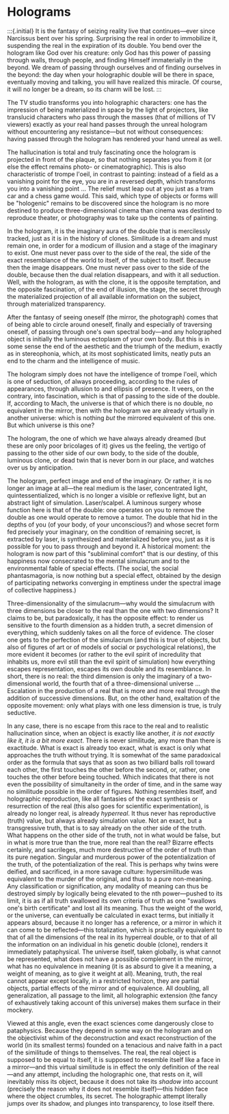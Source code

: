 # Holograms #

:::{.initial}
It is the fantasy of seizing reality live that continues—ever
since Narcissus bent over his spring. Surprising the real in
order to immobilize it, suspending the real in the expiration of
its double. You bend over the hologram like God over his
creature: only God has this power of passing through walls,
through people, and finding Himself immaterially in the beyond.
We dream of passing through ourselves and of finding ourselves in
the beyond: the day when your holographic double will be there in
space, eventually moving and talking, you will have realized this
miracle. Of course, it will no longer be a dream, so its charm
will be lost.
:::

The TV studio transforms you into holographic characters: one has
the impression of being materialized in space by the light of
projectors, like translucid characters who pass through the
masses (that of millions of TV viewers) exactly as your real hand
passes through the unreal hologram without encountering any
resistance—but not without consequences: having passed through
the hologram has rendered your hand unreal as well.

The hallucination is total and truly fascinating once the
hologram is projected in front of the plaque, so that nothing
separates you from it (or else the effect remains photo- or
cinematographic). This is also characteristic of trompe l'oeil,
in contrast to painting: instead of a field as a vanishing point
for the eye, you are in a reversed depth, which transforms you
into a vanishing point … The relief must leap out at you just as
a tram car and a chess game would. This said, which type of
objects or forms will be "hologenic" remains to be discovered
since the hologram is no more destined to produce
three-dimensional cinema than cinema was destined to reproduce
theater, or photography was to take up the contents of painting.

In the hologram, it is the imaginary aura of the double that is
mercilessly tracked, just as it is in the history of clones.
Similitude is a dream and must remain one, in order for a modicum
of illusion and a stage of the imaginary to exist. One must never
pass over to the side of the real, the side of the exact
resemblance of the world to itself, of the subject to itself.
Because then the image disappears. One must never pass over to
the side of the double, because then the dual relation
disappears, and with it all seduction. Well, with the hologram,
as with the clone, it is the opposite temptation, and the
opposite fascination, of the end of illusion, the stage, the
secret through the materialized projection of all available
information on the subject, through materialized transparency.

After the fantasy of seeing oneself (the mirror, the photograph)
comes that of being able to circle around oneself, finally and
especially of traversing oneself, of passing through one's own
spectral body—and any holographed object is initially the
luminous ectoplasm of your own body. But this is in some sense
the end of the aesthetic and the triumph of the medium, exactly
as in stereophonia, which, at its most sophisticated limits,
neatly puts an end to the charm and the intelligence of music.

The hologram simply does not have the intelligence of trompe
l'oeil, which is one of seduction, of always proceeding,
according to the rules of appearances, through allusion to and
ellipsis of presence. It veers, on the contrary, into
fascination, which is that of passing to the side of the double.
If, according to Mach, the universe is that of which there is no
double, no equivalent in the mirror, then with the hologram we
are already virtually in another universe: which is nothing *but*
the mirrored equivalent of this one. But which universe is this
one?

The hologram, the one of which we have always already dreamed
(but these are only poor bricolages of it) gives us the feeling,
the vertigo of passing to the other side of our own body, to the
side of the double, luminous clone, or dead twin that is never
born in our place, and watches over us by anticipation.

The hologram, perfect image and end of the imaginary. Or rather,
it is no longer an image at all—the real medium is the laser,
concentrated light, quintessentialized, which is no longer a
visible or reflexive light, but an abstract light of simulation.
Laser/scalpel. A luminous surgery whose function here is that of
the double: one operates on you to remove the double as one would
operate to remove a tumor. The double that hid in the depths of
you (of your body, of your unconscious?) and whose secret form
fed precisely your imaginary, on the condition of remaining
secret, is extracted by laser, is synthesized and materialized
before you, just as it is possible for you to pass through and
beyond it. A historical moment: the hologram is now part of this
"subliminal comfort" that is our destiny, of this happiness now
consecrated to the mental simulacrum and to the environmental
fable of special effects. (The social, the social phantasmagoria,
is now nothing but a special effect, obtained by the design of
participating networks converging in emptiness under the spectral
image of collective happiness.)

Three-dimensionality of the simulacrum—why would the simulacrum
with three dimensions be closer to the real than the one with two
dimensions? It claims to be, but paradoxically, it has the
opposite effect: to render us sensitive to the fourth dimension
as a hidden truth, a secret dimension of everything, which
suddenly takes on all the force of evidence. The closer one gets
to the perfection of the simulacrum (and this is true of objects,
but also of figures of art or of models of social or
psychological relations), the more evident it becomes (or rather
to the evil spirit of incredulity that inhabits us, more evil
still than the evil spirit of simulation) how everything escapes
representation, escapes its own double and its resemblance. In
short, there is no real: the third dimension is only the
imaginary of a two-dimensional world, the fourth that of a
three-dimensional universe … Escalation in the production of a
real that is more and more real through the addition of
successive dimensions. But, on the other hand, exaltation of the
opposite movement: only what plays with one less dimension is
true, is truly seductive.

In any case, there is no escape from this race to the real and to
realistic hallucination since, when an object is exactly like
another, *it is not exactly like it, it is a bit more exact*.
There is never similitude, any more than there is exactitude.
What is exact is already too exact, what is exact is only what
approaches the truth without trying. It is somewhat of the same
paradoxical order as the formula that says that as soon as two
billiard balls roll toward each other, the first touches the
other before the second, or, rather, one touches the other before
being touched. Which indicates that there is not even the
possibility of simultaneity in the order of time, and in the same
way no similitude possible in the order of figures. Nothing
resembles itself, and holographic reproduction, like all
fantasies of the exact synthesis or resurrection of the real
(this also goes for scientific experimentation), is already no
longer real, is already *hyperreal*. It thus never has
reproductive (truth) value, but always already simulation value.
Not an exact, but a transgressive truth, that is to say already
on the other side of the truth. What happens on the other side of
the truth, not in what would be false, but in what is more true
than the true, more real than the real? Bizarre effects
certainly, and sacrileges, much more destructive of the order of
truth than its pure negation. Singular and murderous power of the
potentialization of the truth, of the potentialization of the
real. This is perhaps why twins were deified, and sacrificed, in
a more savage culture: hypersimilitude was equivalent to the
murder of the original, and thus to a pure non-meaning. Any
classification or signification, any modality of meaning can thus
be destroyed simply by logically being elevated to the nth
power—pushed to its limit, it is as if all truth swallowed its
own criteria of truth as one "swallows one's birth certificate"
and lost all its meaning. Thus the weight of the world, or the
universe, can eventually be calculated in exact terms, but
initially it appears absurd, because it no longer has a
reference, or a mirror in which it can come to be reflected—this
totalization, which is practically equivalent to that of all the
dimensions of the real in its hyperreal double, or to that of all
the information on an individual in his genetic double (clone),
renders it immediately pataphysical. The universe itself, taken
globally, is what cannot be represented, what does not have a
possible complement in the mirror, what has no equivalence in
meaning (it is as absurd to give it a meaning, a weight of
meaning, as to give it weight at all). Meaning, truth, the real
cannot appear except locally, in a restricted horizon, they are
partial objects, partial effects of the mirror and of
equivalence. All doubling, all generalization, all passage to the
limit, all holographic extension (the fancy of exhaustively
taking account of this universe) makes them surface in their
mockery.

Viewed at this angle, even the exact sciences come dangerously
close to pataphysics. Because they depend in some way on the
hologram and on the objectivist whim of the deconstruction and
exact reconstruction of the world (in its smallest terms) founded
on a tenacious and naive faith in a pact of the similitude of
things to themselves. The real, the real object is supposed to be
equal to itself, it is supposed to resemble itself like a face in
a mirror—and this virtual similitude is in effect the only
definition of the real—and any attempt, including the holographic
one, that rests on it, will inevitably miss its object, because
it does not take its *shadow* into account (precisely the reason
why it does not resemble itself)—this hidden face where the
object crumbles, its secret. The holographic attempt literally
jumps over its shadow, and plunges into transparency, to lose
itself there.
